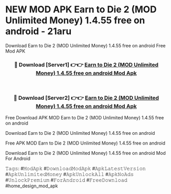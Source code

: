 # NEW MOD APK Earn to Die 2 (MOD Unlimited Money) 1.4.55 free on android - 21aru
Download Earn to Die 2 (MOD Unlimited Money) 1.4.55 free on android Free Mod APK

<div align="center">
<h3>🔴 Download [Server1] 👉👉 <a href="https://apk-comot.site?title=Earn_to_Die_2_(MOD_Unlimited_Money)_1.4.55_free_on_android">Earn to Die 2 (MOD Unlimited Money) 1.4.55 free on android Mod Apk</a></h3><br>

<h3>🔴 Download [Server2] 👉👉 <a href="https://apk-comot.site?title=Earn_to_Die_2_(MOD_Unlimited_Money)_1.4.55_free_on_android">Earn to Die 2 (MOD Unlimited Money) 1.4.55 free on android Mod Apk</a></h3>
</div>


Free Download APK MOD Earn to Die 2 (MOD Unlimited Money) 1.4.55 free on android

Download Earn to Die 2 (MOD Unlimited Money) 1.4.55 free on android 

Free APK MOD Earn to Die 2 (MOD Unlimited Money) 1.4.55 free on android 

Download Earn to Die 2 (MOD Unlimited Money) 1.4.55 free on android Mod For Android

𝚃𝚊𝚐𝚜: #𝙼𝚘𝚍𝙰𝚙𝚔 #𝙳𝚘𝚠𝚗𝚕𝚘𝚊𝚍𝙼𝚘𝚍𝙰𝚙𝚔 #𝙰𝚙𝚔𝙻𝚊𝚝𝚎𝚜𝚝𝚅𝚎𝚛𝚜𝚒𝚘𝚗 #𝙰𝚙𝚔𝚄𝚗𝚕𝚒𝚖𝚒𝚝𝚎𝚍𝙼𝚘𝚗𝚎𝚢 #𝙰𝚙𝚔𝚄𝚗𝚕𝚘𝚌𝚔𝙰𝚕𝚕 #𝙰𝚙𝚔𝙽𝚘𝙰𝚍𝚜 #𝚄𝚗𝚕𝚘𝚌𝚔𝙿𝚛𝚎𝚖𝚒𝚞𝚖 #𝙵𝚘𝚛𝙰𝚗𝚍𝚛𝚘𝚒𝚍 #𝙵𝚛𝚎𝚎𝙳𝚘𝚠𝚗𝚕𝚘𝚊𝚍 #home_design_mod_apk